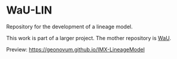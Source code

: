 # WaU-LIN

Repository for the development of a lineage model.

This work is part of a larger project. The mother repository is [WaU](https://github.com/Geonovum/WaU).

Preview: <https://geonovum.github.io/IMX-LineageModel>



